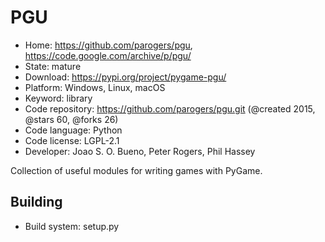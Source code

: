 # PGU

- Home: https://github.com/parogers/pgu, https://code.google.com/archive/p/pgu/
- State: mature
- Download: https://pypi.org/project/pygame-pgu/
- Platform: Windows, Linux, macOS
- Keyword: library
- Code repository: https://github.com/parogers/pgu.git (@created 2015, @stars 60, @forks 26)
- Code language: Python
- Code license: LGPL-2.1
- Developer: Joao S. O. Bueno, Peter Rogers, Phil Hassey

Collection of useful modules for writing games with PyGame.

## Building

- Build system: setup.py
